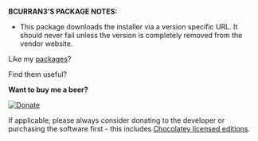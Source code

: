 **BCURRAN3'S PACKAGE NOTES:**

* This package downloads the installer via a version specific URL. It should never fail unless the version is completely removed from the vendor website.

Like my [packages](https://chocolatey.org/profiles/bcurran3)? 

Find them useful?

**Want to buy me a beer?**

[![Donate](https://www.paypalobjects.com/webstatic/mktg/logo/AM_SbyPP_mc_vs_dc_ae.jpg)](https://www.paypal.me/bcurran3donations)

If applicable, please always consider donating to the developer or purchasing the software first - this includes [Chocolatey licensed editions](https://chocolatey.org/pricing).